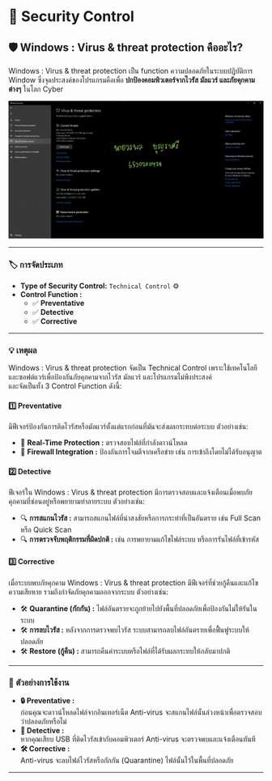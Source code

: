 # 🔐 Security Control  
## 🛡️ Windows : Virus & threat protection คืออะไร?  
Windows : Virus & threat protection เป็น function ความปลอดภัยในระบบปฎิบัติการ Window ซึ่งจุดประสงค์ของโปรแกรมคือเพื่อ **ปกป้องคอมพิวเตอร์จากไวรัส มัลแวร์ และภัยคุกคามต่างๆ** ในโลก Cyber  

![Anti-Virus](Picture/SecurityControl/Anti-Virus.jpg)  

---

### 🏷️ การจัดประเภท  
- **Type of Security Control:** `Technical Control` ⚙️  
- **Control Function :**  
  - ✅ **Preventative**  
  - ✅ **Detective**  
  - ✅ **Corrective**  

---

### 💡 เหตุผล  
Windows : Virus & threat protection จัดเป็น Technical Control เพราะใช้เทคโนโลยีและซอฟต์แวร์เพื่อป้องกันภัยคุกคามจากไวรัส มัลแวร์ และโปรแกรมไม่พึงประสงค์  
และจัดเป็นทั้ง 3 Control Function ดังนี้:  

#### **1️⃣ Preventative**  
มีฟีเจอร์ป้องกันการติดไวรัสหรือมัลแวร์ตั้งแต่แรกก่อนที่มันจะส่งผลกระทบต่อระบบ ตัวอย่างเช่น:  
- 🔹 **Real-Time Protection :** ตรวจสอบไฟล์ที่กำลังดาวน์โหลด  
- 🔹 **Firewall Integration :** ป้องกันการโจมตีจากเครือข่าย เช่น การเข้าถึงโดยไม่ได้รับอนุญาต  

#### **2️⃣ Detective**  
ฟีเจอร์ใน Windows : Virus & threat protection มีการตรวจสอบและแจ้งเตือนเมื่อพบภัยคุกคามที่ซ่อนอยู่หรือพยายามทำลายระบบ ตัวอย่างเช่น:  
- 🔍 **การสแกนไวรัส :** สามารถสแกนไฟล์ที่น่าสงสัยหรือการกระทำที่เป็นอันตราย เช่น Full Scan หรือ Quick Scan  
- 🔍 **การตรวจจับพฤติกรรมที่ผิดปกติ :** เช่น การพยายามแก้ไขไฟล์ระบบ หรือการรันไฟล์ที่เข้ารหัส  

#### **3️⃣ Corrective**  
เมื่อระบบพบภัยคุกคาม Windows : Virus & threat protection มีฟีเจอร์ที่ช่วยกู้คืนและแก้ไขความเสียหาย รวมถึงกำจัดภัยคุกคามออกจากระบบ ตัวอย่างเช่น:  
- 🛠️ **Quarantine (กักกัน) :** ไฟล์อันตรายจะถูกย้ายไปยังพื้นที่ปลอดภัยเพื่อป้องกันไม่ให้รันในระบบ  
- 🛠️ **การลบไวรัส :** หลังจากการตรวจพบไวรัส ระบบสามารถลบไฟล์อันตรายเพื่อฟื้นฟูระบบให้ปลอดภัย  
- 🛠️ **Restore (กู้คืน) :** สามารถคืนค่าระบบหรือไฟล์ที่ได้รับผลกระทบให้กลับมาปกติ  

---

### 🌟 ตัวอย่างการใช้งาน  
- **🔒 Preventative :**  
  ก่อนคุณจะดาวน์โหลดไฟล์จากอินเทอร์เน็ต Anti-virus จะสแกนไฟล์นั้นล่วงหน้าเพื่อตรวจสอบว่าปลอดภัยหรือไม่  
- **🔔 Detective :**  
  หากคุณเสียบ USB ที่ติดไวรัสเข้ากับคอมพิวเตอร์ Anti-virus จะตรวจพบและแจ้งเตือนทันที  
- **🛠️ Corrective :**  
  Anti-virus จะลบไฟล์ไวรัสหรือกักกัน (Quarantine) ไฟล์นั้นไว้ในพื้นที่ปลอดภัย  

---
